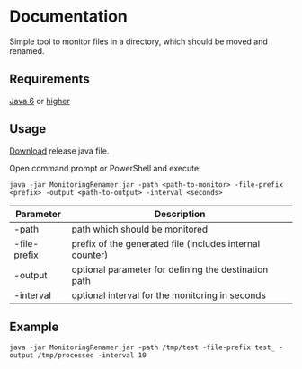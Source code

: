# Documentation
Simple tool to monitor files in a directory, which should be moved and renamed.

## Requirements
[Java 6](http://www.oracle.com/technetwork/java/javase/downloads/java-archive-downloads-javase6-419409.html#jre-6u45-oth-JPR) or [higher](https://java.com/de/download/)

## Usage
[Download](https://github.com/Xpitfire/MonitoringRenamingTool/releases) release java file.

Open command prompt or PowerShell and execute:
```
java -jar MonitoringRenamer.jar -path <path-to-monitor> -file-prefix <prefix> -output <path-to-output> -interval <seconds>
```

Parameter | Description
--- | ---
-path | path which should be monitored
-file-prefix | prefix of the generated file (includes internal counter)
-output | optional parameter for defining the destination path
-interval | optional interval for the monitoring in seconds

## Example

```
java -jar MonitoringRenamer.jar -path /tmp/test -file-prefix test_ -output /tmp/processed -interval 10
```
